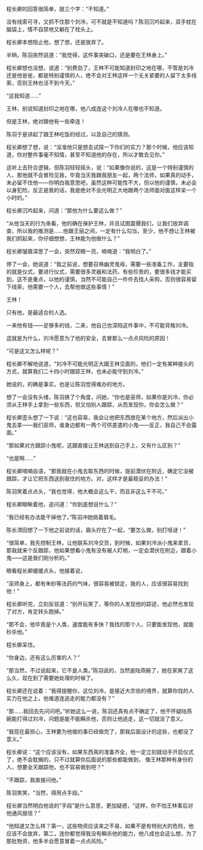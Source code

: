 程长卿的回答很简单，就三个字：“不知道。”

没有线索可寻，又抓不住那个刘冷，可不就是不知道吗？陈羽沉吟起来，双手枕在脑袋上，情不自禁地又躺在了枕头上。

程长卿本想阻止他，想了想，还是放弃了。

半晌，陈羽突然说道：“我觉得，这件事突破口，还是要在王林身上。”

程长卿想也没想，说道：“别费劲了，王林不可能知道封印之地在哪，不管是刘冷还是他爸爸，都是特别谨慎的人，绝不会对王林这样一个无关紧要的人留下太多线索，否则王林也活不到今天。”

“这我知道……”

王林，别说知道封印之地在哪，他八成连这个刘冷人在哪也不知道。

但是王林，绝对跟他有一些牵连！

陈羽于是讲起了跟王林吃饭的经过，以及自己的猜测。

程长卿想了想，说：“没准他只是想去试探一下你们的实力？那个时候，他应该知道，你对整件事毫不知情，甚至不知道他的存在，所以才敢去见你。”

这听上去符合逻辑，但陈羽轻轻摇头，说：“如果像你说的，这是一个特别谨慎的人，那他就不会冒险见我，毕竟当天我跟我朋友一起，两个法师，如果真的动手，未必留不住他——你明白我意思吧，虽然这种可能性不大，但以他的谨慎，未必会以身犯险，反正是我的话，我是绝对不会光明正大地跟两个法师面对面这样呆一个小时的。”

程长卿沉吟起来，问道：“那他为什么要这么做？”

“从他当天的行为来看，他的确在保护王林，并且试图震慑我们，让我们放弃调查，所以我的推测是……他跟王丽之间，一定有什么勾当，至少，他不想让王林被我们抓起来，你仔细想想，王林能为他做什么？”

程长卿皱眉深思了一会，突然双眼一亮，喃喃道：“我明白了。”

停了一会，她说道：“我之前说，想要召唤幽灵鬼母，需要一些准备工作，主要指的就是仪式，要进行仪式，需要很多灵器和法药，有些珍贵的，要很多钱才能买到，这不是重点，以他的谨慎，当然不可能自己一件件去找人采购，否则很容易留下线索，他需要一个人，去帮他做这些事情！”

王林！

只有他，是最适合的人选。

一来他有钱——足够多的钱，二来，他自己也深陷这件事中，不可能背叛刘冷。

这就是为什么，刘冷愿意为了他的安全，去冒那么一点点风险的原因！

“可是这又怎么样呢？”

程长卿不解地说道，“刘冷不可能光明正大跟王林见面的，他们一定有某种接头的方式，就算我们二十四小时跟踪王林，也未必能守到刘冷。”

她说的，的确是事实，也是让陈羽觉得难办的地方。

想了一会没有头绪，陈羽换了个角度，问她，“你也是巫师，如果你是刘冷，你必须从王林手上拿到一些东西，但又怕别人跟踪，从而发现你，你会怎么做？”

程长卿歪头想了一下说：“这也容易，我会让他把东西放在某个地方，然后派出小鬼去拿——我们巫师，谁身边都有一两个可供差遣的小鬼——反正，我自己不会露面。”

“那如果对方跟踪小鬼呢，这跟直接让王林送到自己手上，又有什么区别？”

“也是啊……”

程长卿喃喃自语，“那我就在小鬼去取东西的时候，提前潜伏在附近，确定它没被跟踪，才让它把东西送到我住的地方。对，这样才是最稳妥的办法！”

陈羽笑着点点头，“我也觉得，他大概会这么干，而且非这么干不可。”

程长卿眼瞅着他，追问道：“你到底想说什么？”

“我已经有办法能干掉他了。”陈羽冲她挑着眉毛。

陈长清回想了一下他之前说的话，眉头拧在了一起，“要怎么做，别打哑谜！”

“很简单，我先控制王林，让他联系刘冷交货，到时候，如果刘冷派小鬼来拿货，那我就来个反跟踪，他如果想看小鬼有没有被人盯梢，一定会潜伏在附近，跟着小鬼——这是我们刚分析的。”

眼看程长卿缓缓点头，他接着说，

“巫师身上，都有朱砂等法药的气味，很容易被锁定，我的人，应该很容易找到他！”

程长卿听完，立刻反驳道：“别开玩笑了，等你的人发现他的踪迹，他必然也发现了对方，肯定转头跑掉。”

“那不会，他毕竟是个人类，速度能有多快？我找的那个人，只要能发现他，就能秒杀他。”

程长卿呆住。

“你身边，还有这么厉害的人？”

“那当然，不过说起来，它不是人类。”陈羽说的，当然是陆燕婉了，她在家爽了这么久，现在到了需要她处理的时候了。

程长卿还在说着：“我得提醒你，这位刘冷，是接近大宗伯的境界，就算你找的人实力在他之上，他难道连逃走的能力都没有？”

“那……我回去先问问吧。”听她这么一说，陈羽还真有点不确定了，他不怀疑陆燕婉能打得过刘冷，问题是能不能瞬杀他，否则让他逃走，这一切就没了意义。

“我现在最担心，王林要为他做的事已经做完了，那我后面设计的这些，也都没了意义。”

程长卿说：“这个应该没有，如果东西真的准备齐全，他一定立刻就动手开启仪式了，绝不会耽搁的，只不过就算你后面说的那些都能做到， 像王林那种有身份的人，想要全天跟踪他，也不容易做到吧？”

“不跟踪，我直接问他。”

陈羽笑笑，“当然，得用点手段。”

程长卿当然明白他说的“手段”是什么意思，更加疑惑，“这样，你不怕王林事后对他通风报信？”

“他知道又怎么样？第一，这些物资应该来之不易，如果不是有特别大的危险，他应该不会放弃，第二，连你都觉得我没有瞬杀他的能力，他八成也会这么想，为了那批物资，他多半会愿意冒着一点点风险。”
